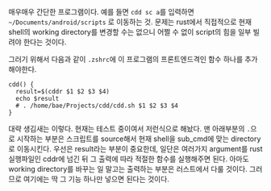 매우매우 간단한 프로그램이다. 예를 들면 `cdd sc a`를 입력하면 `~/Documents/android/scripts` 로 이동하는 것. 문제는 rust에서 직접적으로 현재 shell의 working directory를 변경할 수는 없으니 어쩔 수 없이 script의 힘을 일부 빌려야 한다는 것이다. 

그러기 위해서 다음과 같이 `.zshrc`에 이 프로그램의 프론트엔드격인 함수 하나를 추가해야한다.
```
cdd() {
  result=$(cddr $1 $2 $3 $4)
  echo $result
  # . /home/bae/Projects/cdd/cdd.sh $1 $2 $3 $4
}
```
대략 생김새는 이렇다. 현재는 테스트 중이여서 저런식으로 해놨다. 
맨 아래부분의 `.`으로 시작하는 부분은 스크립트를 source해서 현재 shell을 sub_cmd에 맞는 directory로 이동시킨다. 우선은 result라는 부분이 중요한데, 일단은 여러가지 argument를 rust 실행파일인 cddr에 넘긴 뒤 그 출력에 따라 적절한 함수를 실행해주면 된다. 아마도 working directory를 바꾸는 일 말고는 출력하는 부분은 러스트에서 다룰 것이다. 그러므로 여기에는 딱 그 기능 하나만 넣으면 된다는 것이다.